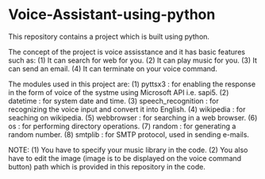 # Voice-Assistant-using-python
This repository contains a project which is built using python.

The concept of the project is voice assisstance and it has basic features such as:
  (1) It can search for web for you.
  (2) It can play music for you.
  (3) It can send an email.
  (4) It can terminate on your voice command.
  
The modules used in this project are:
  (1) pyttsx3 : for enabling the response in the form of voice of the systme using Microsoft API i.e. sapi5.
  (2) datetime : for system date and time.
  (3) speech_recognition : for recognizing the voice input and convert it into English.
  (4) wikipedia : for seaching on wikipedia.
  (5) webbrowser : for searching in a web browser.
  (6) os : for performing directory operations.
  (7) random : for generating a random number.
  (8) smtplib : for SMTP protocol, used in sending e-mails.
  
NOTE:
  (1) You have to specify your music library in the code.
  (2) You also have to edit the image (image is to be displayed on the voice command button) path which is provided in this repository in       the code. 
  
